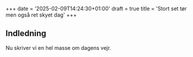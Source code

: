 +++
date = '2025-02-09T14:24:30+01:00'
draft = true
title = 'Stort set tør men også ret skyet dag'
+++
## Indledning

Nu skriver vi en hel masse om dagens vejr.
